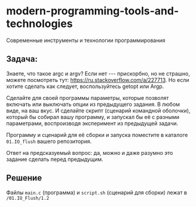 # modern-programming-tools-and-technologies

Современные инструменты и технологии программирования

## Задача:
Знаете, что такое argc и argv? Если нет --- прискорбно, но не страшно, можете посмотреть тут: https://ru.stackoverflow.com/a/227713. Но если хотите сделать как следует, воспользуйтесь getopt или Argp.

Сделайте для своей программы параметры, которые позволят включать или выключать опции из предыдущего задания. В любом виде, на ваш вкус. И сделайте скрипт (сценарий командной оболочки), который бы собирал вашу программу, и запускал бы её с разными параметрами, воспроизводя эксперимент из предыдущей задачи.

Программу и сценарий для её сборки и запуска поместите в каталоге `01.IO_flush` вашего репозитория.

Ответ на предсказуемый вопрос: да, можно и даже разумно это задание сделать перед предыдущим.

## Решение
Файлы `main.c` (программа) и `script.sh` (сценарий для сборки) лежат в `/01.IO_Flush/1.2`
